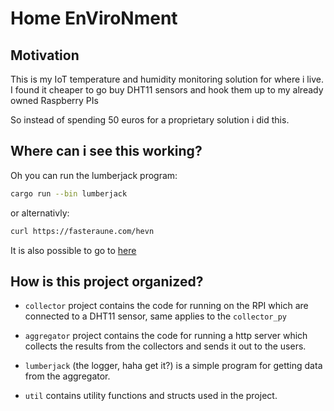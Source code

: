 # Home EnViroNment

## Motivation

This is my IoT temperature and humidity monitoring solution for where i live.
I found it cheaper to go buy DHT11 sensors and hook them up to my already owned Raspberry PIs

So instead of spending 50 euros for a proprietary solution i did this.

## Where can i see this working?

Oh you can run the lumberjack program:

```sh
cargo run --bin lumberjack
```

or alternativly:

```sh
curl https://fasteraune.com/hevn
```

It is also possible to go to [here](https://fasteraune.com/hevn)

## How is this project organized?

- `collector` project contains the code for running on the RPI which are connected to a DHT11 sensor, same applies to the `collector_py`

- `aggregator` project contains the code for running a http server which collects the results from the collectors and sends it out to the users.

- `lumberjack` (the logger, haha get it?) is a simple program for getting data from the aggregator.

- `util` contains utility functions and structs used in the project.
